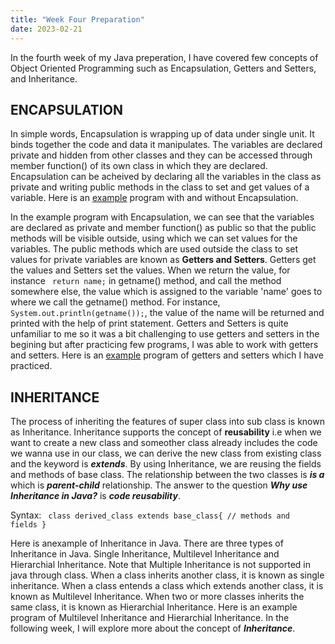 ```yaml
---
title: "Week Four Preparation"
date: 2023-02-21
---
```


In the fourth week of my Java preperation, I have covered few concepts of Object Oriented Programming such as Encapsulation, Getters and Setters, and Inheritance. 

## ENCAPSULATION ##

  In simple words, Encapsulation is wrapping up of data under single unit. It binds together the code and data it manipulates. The variables are declared private and hidden from other classes and they can be accessed through member function() of its own class in which they are declared. Encapsulation can be acheived by declaring all the variables in the class as private and writing public methods in the class to set and get values of a variable. Here is an [example](https://github.com/jaswanthkasani/LearningBlog/blob/main/program/encapsulation.java) program with and without Encapsulation. 
  
  In the example program with Encapsulation, we can see that the variables are declared as private and member function() as public so that the public methods will be visible outside, using which we can set values for the variables. The public methods which are used outside the class to set values for private variables are known as **Getters and Setters**. Getters get the values and Setters set the values. When we return the value, for instance <code> return name;</code> in getname() method, and call the method somewhere else, the value which is assigned to the variable 'name' goes to where we call the getname() method. For instance, <code> System.out.println(getname());</code>, the value of the name will be returned and printed with the help of print statement. Getters and Setters is quite unfamiliar to me so it was a bit challenging to use getters and setters in the begining but  after practicing few programs, I was able to work with getters and setters. Here is an [example](https://github.com/jaswanthkasani/LearningBlog/blob/main/program/Getter_setter.java) program of getters and setters which I have practiced.
  
## INHERITANCE ##

  The process of inheriting the features of super class into sub class is known as Inheritance. Inheritance supports the concept of **reusability** i.e when we want to create a new class and someother class already includes the code we wanna use in our class, we can derive the new class from existing class and the keyword is ***extends***. By using Inheritance, we are reusing the fields and methods of base class. The relationship between the two classes is ***is a*** which is ***parent-child*** relationship. The answer to the question ***Why use Inheritance in Java?*** is ***code reusability***.
 
Syntax:
<code>
  class derived_class extends base_class{
  // methods and fields
  }
 </code>
  
   Here is anexample of Inheritance in Java. There are three types of Inheritance in Java. Single Inheritance, Multilevel Inheritance and Hierarchial Inheritance. Note that Multiple Inheritance is not supported in java through class. When a class inherits another class, it is known as single inheritance. When a class entends a class which extends another class, it is known as Multilevel Inheritance. When two or more classes inherits the same class, it is known as Hierarchial Inheritance. Here is an example program of Multilevel Inheritance and Hierarchial Inheritance. In the following week, I will explore more about the concept of ***Inheritance***.
   
